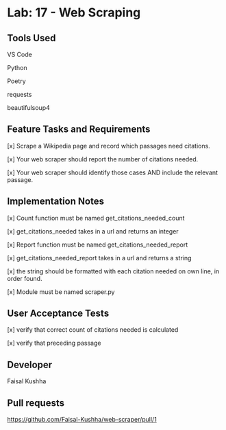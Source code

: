 # Lab: 17 - Web Scraping

## Tools Used

VS Code

Python

Poetry

requests

beautifulsoup4

## Feature Tasks and Requirements

[x] Scrape a Wikipedia page and record which passages need citations.

[x] Your web scraper should report the number of citations needed.

[x] Your web scraper should identify those cases AND include the relevant passage.

## Implementation Notes

[x] Count function must be named get_citations_needed_count

[x] get_citations_needed takes in a url and returns an integer

[x] Report function must be named get_citations_needed_report

[x] get_citations_needed_report takes in a url and returns a string

[x] the string should be formatted with each citation needed on own line, in order found.

[x] Module must be named scraper.py

## User Acceptance Tests

[x] verify that correct count of citations needed is calculated

[x] verify that preceding passage

## Developer

Faisal Kushha

## Pull requests

https://github.com/Faisal-Kushha/web-scraper/pull/1
